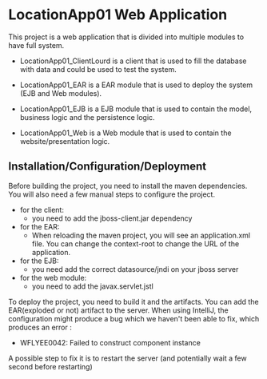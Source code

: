 # LocationApp01 Web Application
This project is a web application that is divided into multiple modules to have full system.

- LocationApp01_ClientLourd is a client that is used to fill the database with data and could be used to test the system.

- LocationApp01_EAR is a EAR module that is used to deploy the system (EJB and Web modules).

- LocationApp01_EJB is a EJB module that is used to contain the model, business logic and the persistence logic.

- LocationApp01_Web is a Web module that is used to contain the website/presentation logic.

## Installation/Configuration/Deployment

Before building the project, you need to install the maven dependencies. You will also need a few manual steps to configure the project.
- for the client:
    - you need to add the jboss-client.jar dependency
- for the EAR:
    - When reloading the maven project, you will see an application.xml file. You can change the context-root to change the URL of the application.
- for the EJB:
    - you need add the correct datasource/jndi on your jboss server
- for the web module:
    - you need to add the javax.servlet.jstl

To deploy the project, you need to build it and the artifacts. You can add the EAR(exploded or not) artifact to the server.
When using IntelliJ, the configuration might produce a bug which we haven't been able to fix, which produces an error :
- WFLYEE0042: Failed to construct component instance

A possible step to fix it is to restart the server (and potentially wait a few second before restarting)